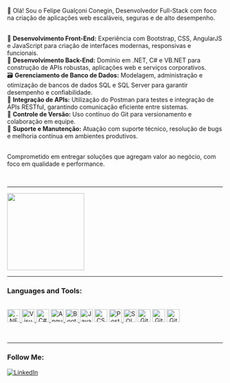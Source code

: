 <p>
  👋 Olá! Sou o Felipe Gualçoni Conegin, Desenvolvedor Full-Stack com foco na criação de aplicações web escaláveis, seguras e de alto desempenho.<br><br>

  🔧 <strong>Desenvolvimento Front-End:</strong> Experiência com Bootstrap, CSS, AngularJS e JavaScript para criação de interfaces modernas, responsivas e funcionais.<br>
  🧩 <strong>Desenvolvimento Back-End:</strong> Domínio em .NET, C# e VB.NET para construção de APIs robustas, aplicações web e serviços corporativos.<br>
  🗃️ <strong>Gerenciamento de Banco de Dados:</strong> Modelagem, administração e otimização de bancos de dados SQL e SQL Server para garantir desempenho e confiabilidade.<br>
  🔗 <strong>Integração de APIs:</strong> Utilização do Postman para testes e integração de APIs RESTful, garantindo comunicação eficiente entre sistemas.<br>
  🔄 <strong>Controle de Versão:</strong> Uso contínuo do Git para versionamento e colaboração em equipe.<br>
  💬 <strong>Suporte e Manutenção:</strong> Atuação com suporte técnico, resolução de bugs e melhoria contínua em ambientes produtivos.<br><br>

  Comprometido em entregar soluções que agregam valor ao negócio, com foco em qualidade e performance.
</p>

<br>
<hr>

<div>
    <img height="180em" src="https://github-readme-stats.vercel.app/api/top-langs/?username=gualconi&theme=light&hide_border=false&include_all_commits=true&count_private=true&layout=compact&title_color=white&text_color=white&icon_color=red&bg_color=c3eff7"/>  
</div>

<hr>

### Languages and Tools:

<div style="display: inline_block"><br>
 
  <a align="center" href="https://dotnet.microsoft.com/">
    <img alt=".NET" width="30" src="https://cdn.jsdelivr.net/gh/devicons/devicon/icons/dot-net/dot-net-original.svg" />
  </a>
  
  <a align="center" href="https://visualstudio.microsoft.com/">
    <img alt="Visual Studio" width="30" src="https://cdn.jsdelivr.net/gh/devicons/devicon/icons/visualstudio/visualstudio-plain.svg" />
  </a>
  
  <a align="center" href="https://learn.microsoft.com/en-us/dotnet/csharp/">
    <img alt="C#" width="30" src="https://cdn.jsdelivr.net/gh/devicons/devicon/icons/csharp/csharp-original.svg" />
  </a>

  <a align="center" href="https://angularjs.org/">
    <img alt="AngularJS" width="30" src="https://cdn.jsdelivr.net/gh/devicons/devicon/icons/angularjs/angularjs-original.svg" />
  </a>

  <a align="center" href="https://getbootstrap.com/">
    <img alt="Bootstrap" width="30" src="https://cdn.jsdelivr.net/gh/devicons/devicon/icons/bootstrap/bootstrap-original.svg" />
  </a>

  <a align="center">
    <img alt="JavaScript" width="30" src="https://cdn.jsdelivr.net/gh/devicons/devicon/icons/javascript/javascript-original.svg" />
  </a>

  <a align="center">
    <img alt="CSS3" width="30" src="https://cdn.jsdelivr.net/gh/devicons/devicon/icons/css3/css3-original.svg" />
  </a>

  <a align="center" href="https://www.postman.com/">
    <img alt="Postman" width="30" src="https://www.vectorlogo.zone/logos/getpostman/getpostman-icon.svg" />
  </a>

  <a align="center">
    <img alt="SQL Server" width="30" src="https://cdn.jsdelivr.net/gh/devicons/devicon/icons/microsoftsqlserver/microsoftsqlserver-plain.svg" />
  </a>

  <a align="center">
    <img alt="Git" width="30" src="https://cdn.jsdelivr.net/gh/devicons/devicon/icons/git/git-original.svg" />
  </a>
  
  <a align="center">
    <img alt="GitHub" width="30" src="https://cdn.jsdelivr.net/gh/devicons/devicon/icons/github/github-original.svg" />
  </a>
  
  <a align="center">
    <img alt="GitLab" width="30" src="https://cdn.jsdelivr.net/gh/devicons/devicon/icons/gitlab/gitlab-original.svg" />
  </a>

</div>

<br><hr>

### Follow Me:
[![LinkedIn](https://img.shields.io/badge/LinkedIn-%230077B5.svg?logo=linkedin&logoColor=white)](https://www.linkedin.com/in/felipe-gualconi-conegin/)
#
